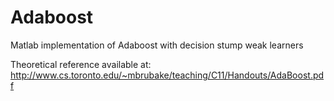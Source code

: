 # Adaboost
Matlab implementation of Adaboost with decision stump weak learners

Theoretical reference available at:
http://www.cs.toronto.edu/~mbrubake/teaching/C11/Handouts/AdaBoost.pdf
